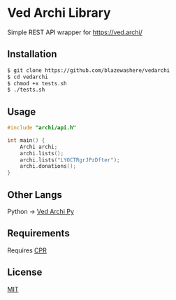 # Ved Archi Library
Simple REST API wrapper for https://ved.archi/

## Installation

```bash
$ git clone https://github.com/blazewashere/vedarchi
$ cd vedarchi
$ chmod +x tests.sh
$ ./tests.sh
```

## Usage

```c++
#include "archi/api.h"

int main() {
    Archi archi;
    archi.lists();
    archi.lists("LYOCTRgrJPzDfter");
    archi.donations();
}
```

## Other Langs

Python -> [Ved Archi Py](https://github.com/blazewashere/vedarchi-py)

## Requirements

Requires [CPR](https://github.com/whoshuu/cpr)

## License

[MIT](https://github.com/BlazeWasHere/vedarchi/blob/master/LICENSE)

